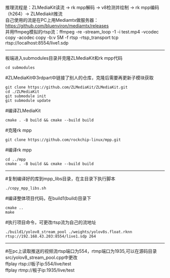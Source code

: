 推理流程是：ZLMediaKit读流 → rk mpp解码 → v8检测并绘制 → rk mpp编码（h264）→ ZLMediakit推流  
自己使用的流是在PC上用Mediamtx做服务器：https://github.com/bluenviron/mediamtx/releases  
并用ffmpeg模拟的rtsp流：ffmpeg -re -stream_loop -1 -i test.mp4 -vcodec copy -acodec copy -b:v 5M -f rtsp -rtsp_transport tcp rtsp://localhost:8554/live1.sdp  
  
-----------------------------------------------
  
板端进入submodules目录并克隆ZLMediaKit和rk mpp代码  
```
cd submodules
```
#ZLMediaKit中3rdpart中链接了别人的仓库，克隆后需要再更新子模块获取  
```
git clone https://github.com/ZLMediaKit/ZLMediaKit.git  
cd ./ZLMediaKit  
git submodule init  
git submodule update
```
#编译ZLMediaKit  
```
cmake . -B build && cmake --build build
```
  
#克隆rk mpp  
```
git clone https://github.com/rockchip-linux/mpp.git
```
#编译rk mpp  
```
cd ../mpp  
cmake . -B build && cmake --build build
```
  
---------------------------------------------  
  
#复制编译好的库到mpp_libs目录，在主目录下执行脚本  
```
./copy_mpp_libs.sh
```
#编译整体项目代码，在build1(build)目录下  
```
cmake ..  
make
```
#执行项目命令，可更改rtsp流为自己的流地址  
```
./build1/yolov8_stream_pool ./weights/yolov8s.float.rknn rtsp://192.168.43.203:8554/live1.sdp 264
```
  
---------------------------------------------  
  
#在pc上读取推送的视频流rtsp端口为554，rtmp端口为1935,可以在源码目录src/yolov8_stream_pool.cpp中更改  
ffplay rtsp://板子ip:554/live/test  
ffplay rtmp://板子ip:1935/live/test  
